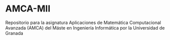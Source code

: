 # AMCA-MII
Repositorio para la asignatura Aplicaciones de Matemática Computacional Avanzada (AMCA) del Máste en Ingeniería Informática por la Universidad de Granada
